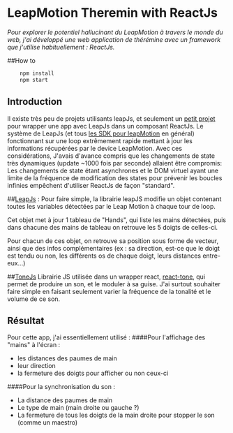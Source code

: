# LeapMotion Theremin with ReactJs

*Pour explorer le potentiel hallucinant du LeapMotion à travers le monde du web, j'ai développé une web application de thérémine avec un framework que j'utilise habituellement : ReactJs.*

##How to

```sh
	npm install
	npm start
```

## Introduction
Il existe très peu de projets utilisants leapJs, et seulement un [petit projet](https://github.com/pawelgalazka/react-leap) pour wrapper une app avec LeapJs dans un composant ReactJs.
Le système de LeapJs (et tous [les SDK pour leapMotion](https://developer.leapmotion.com/documentation/index.html?proglang=current) en général) fonctionnant sur une loop extrêmement rapide mettant à jour les informations récupérées par le device LeapMotion.
Avec ces considérations, J'avais d'avance compris que les changements de state très dynamiques (update ~1000 fois par seconde) allaient être compromis:
Les changements de state étant asynchrones et le DOM virtuel ayant une limite de la fréquence de modification des states pour prévenir les boucles infinies empêchent d'utiliser ReactJs de façon "standard".


##[LeapJs](https://github.com/leapmotion/leapjs) :
Pour faire simple, la librairie leapJS modifie un objet contenant toutes les variables détectées par le Leap Motion à chaque tour de loop.

Cet objet met à jour 1 tableau de "Hands", qui liste les mains détectées,
puis dans chacune des mains de tableau on retrouve les 5 doigts de celles-ci.

Pour chacun de ces objet, on retrouve sa position sous forme de vecteur, ainsi que des infos complémentaires (ex : sa direction, est-ce que le doigt est tendu ou non, les différents os de chaque doigt, leurs distances entre-eux...)

##[ToneJs](https://tonejs.github.io/)
Librairie JS utilisée dans un wrapper react, [react-tone](https://www.npmjs.com/package/react-tone), qui permet de produire un son, et le moduler à sa guise.
J'ai surtout souhaiter faire simple en faisant seulement varier la fréquence de la tonalité et le volume de ce son.

## Résultat
Pour cette app, j'ai essentiellement utilisé :
####Pour l'affichage des "mains" à l'écran :
 * les distances des paumes de main
 * leur direction
 * la fermeture des doigts pour afficher ou non ceux-ci

####Pour la synchronisation du son :
 * La distance des paumes de main
 * Le type de main (main droite ou gauche ?)
 * La fermeture de tous les doigts de la main droite pour stopper le son (comme un maestro)